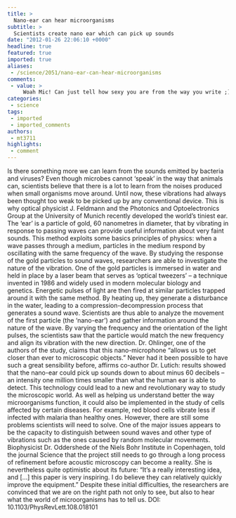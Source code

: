 ```yaml
---
title: >
  Nano-ear can hear microorganisms
subtitle: >
  Scientists create nano ear which can pick up sounds
date: "2012-01-26 22:06:10 +0000"
headline: true
featured: true
imported: true
aliases:
 - /science/2051/nano-ear-can-hear-microorganisms
comments:
 - value: >
     Woah Mic! Can just tell how sexy you are from the way you write ;)
categories:
 - science
tags:
 - imported
 - imported_comments
authors:
 - mt3711
highlights:
 - comment
---
```


Is there something more we can learn from the sounds emitted by bacteria and viruses? Even though microbes cannot ‘speak’ in the way that animals can, scientists believe that there is a lot to learn from the noises produced when small organisms move around.
 Until now, these vibrations had always been thought too weak to be picked up by any conventional device. This is why optical physicist J. Feldmann and the Photonics and Optoelectronics Group at the University of Munich recently developed the world’s tiniest ear. The ‘ear’ is a particle of gold, 60 nanometres in diameter, that by vibrating in response to passing waves can provide useful information about very faint sounds.
 This method exploits some basics principles of physics: when a wave passes through a medium, particles in the medium respond by oscillating with the same frequency of the wave. By studying the response of the gold particles to sound waves, researchers are able to investigate the nature of the vibration.
 One of the gold particles is immersed in water and held in place by a laser beam that serves as ‘optical tweezers’ – a technique invented in 1986 and widely used in modern molecular biology and genetics. Energetic pulses of light are then fired at similar particles trapped around it with the same method. By heating up, they generate a disturbance in the water, leading to a compression-decompression process that generates a sound wave. Scientists are thus able to analyze the movement of the first particle (the ‘nano-ear’) and gather information around the nature of the wave. By varying the frequency and the orientation of the light pulses, the scientists saw that the particle would match the new frequency and align its vibration with the new direction.
 Dr. Ohlinger, one of the authors of the study, claims that this nano-microphone “allows us to get closer than ever to microscopic objects.” Never had it been possible to have such a great sensibility before, affirms co-author Dr. Lutich: results showed that the nano-ear could pick up sounds down to about minus 60 decibels – an intensity one million times smaller than what the human ear is able to detect.
 This technology could lead to a new and revolutionary way to study the microscopic world. As well as helping us understand better the way microorganisms function, it could also be implemented in the study of cells affected by certain diseases. For example, red blood cells vibrate less if infected with malaria than healthy ones.
 However, there are still some problems scientists will need to solve. One of the major issues appears to be the capacity to distinguish between sound waves and other type of vibrations such as the ones caused by random molecular movements. Biophysicist Dr. Oddershede of the Niels Bohr Institute in Copenhagen, told the journal Science that the project still needs to go through a long process of refinement before acoustic microscopy can become a reality. She is nevertheless quite optimistic about its future: “It’s a really interesting idea, and […] this paper is very inspiring. I do believe they can relatively quickly improve the equipment.”
 Despite these initial difficulties, the researchers are convinced that we are on the right path not only to see, but also to hear what the world of microorganisms has to tell us.
 DOI: 10.1103/PhysRevLett.108.018101
